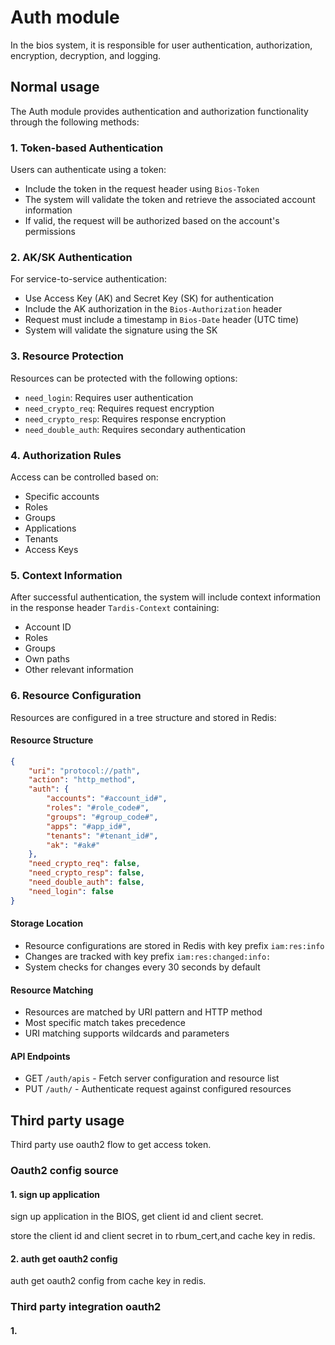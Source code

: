 # Auth module

In the bios system, it is responsible for user authentication, authorization, encryption, decryption, and logging.

## Normal usage

The Auth module provides authentication and authorization functionality through the following methods:

### 1. Token-based Authentication

Users can authenticate using a token:
- Include the token in the request header using `Bios-Token`
- The system will validate the token and retrieve the associated account information
- If valid, the request will be authorized based on the account's permissions

### 2. AK/SK Authentication

For service-to-service authentication:
- Use Access Key (AK) and Secret Key (SK) for authentication
- Include the AK authorization in the `Bios-Authorization` header
- Request must include a timestamp in `Bios-Date` header (UTC time)
- System will validate the signature using the SK

### 3. Resource Protection

Resources can be protected with the following options:
- `need_login`: Requires user authentication
- `need_crypto_req`: Requires request encryption
- `need_crypto_resp`: Requires response encryption  
- `need_double_auth`: Requires secondary authentication

### 4. Authorization Rules

Access can be controlled based on:
- Specific accounts
- Roles
- Groups
- Applications
- Tenants
- Access Keys

### 5. Context Information

After successful authentication, the system will include context information in the response header `Tardis-Context` containing:
- Account ID
- Roles
- Groups
- Own paths
- Other relevant information

### 6. Resource Configuration

Resources are configured in a tree structure and stored in Redis:

#### Resource Structure
```json
{
    "uri": "protocol://path",
    "action": "http_method",
    "auth": {
        "accounts": "#account_id#",
        "roles": "#role_code#",
        "groups": "#group_code#",
        "apps": "#app_id#",
        "tenants": "#tenant_id#",
        "ak": "#ak#"
    },
    "need_crypto_req": false,
    "need_crypto_resp": false,
    "need_double_auth": false,
    "need_login": false
}
```

#### Storage Location
- Resource configurations are stored in Redis with key prefix `iam:res:info`
- Changes are tracked with key prefix `iam:res:changed:info:`
- System checks for changes every 30 seconds by default

#### Resource Matching
- Resources are matched by URI pattern and HTTP method
- Most specific match takes precedence
- URI matching supports wildcards and parameters

#### API Endpoints
- GET `/auth/apis` - Fetch server configuration and resource list
- PUT `/auth/` - Authenticate request against configured resources

## Third party usage

Third party use oauth2 flow to get access token.

### Oauth2 config source

#### 1. sign up application
sign up application in the BIOS, get client id and client secret.

store the client id and client secret in to rbum_cert,and cache key in redis.
#### 2. auth get oauth2 config
auth get oauth2 config from cache key in redis.

### Third party integration oauth2

#### 1. 

